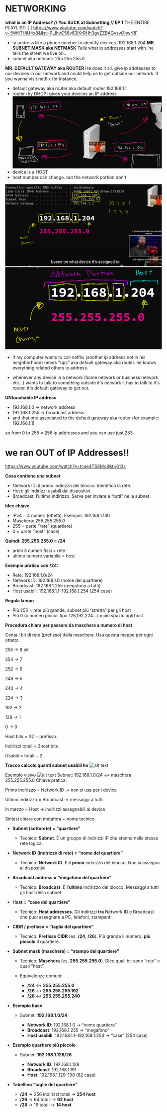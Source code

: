 # **NETWORKING**

**what is an IP Address? // You SUCK at Subnetting // EP 1**
THE ENTIRE PLAYLIST:
[ ] https://www.youtube.com/watch?v=5WfiTHiU4x8&list=PLIhvC56v63IKrRHh3gvZZBAGvsvOhwrRF


- ip address like a phone number to identify devices. 192.168.1.204
**MR. SUBNET MASK aka NETMASK**
Tells what ip addresses start with. he tells the street we live on.. 
- subnet aka netmask 255.255.255.0

**MR. DEFAULT GATEWAY aka ROUTER**
He does it all. give ip addresses to our devices in our network and could help us to get outside our network. if you wanna visit netflix for instance.

- default gateway aka router aka default router 192.168.1.1
- router (by DHCP) gives your devices an IP address
![alt text](attachments/network_portion.png)
- device is a HOST
- host number can change. but the network portion don't
  
![alt text](attachments/subnets.png)
![alt text](attachments/_.png)

- if my computer wants to call netflix (another ip address not in his neighborhood) needs "ups" aka default gateway aka router. he knows everything related others ip address.

- whenever any device in a network (home network or     business network etc...)  wants to talk to something outside it's network it has to talk to it's router. it's default gateway to get out.


**UNtouchable IP address**
- 192.168.1.0 -> network address
- 192.168.1.255 -> broadcast address
- and that one associated to the default gateway aka router (for example: 192.168.1.1)

so from 0 to 255 = 256 ip addresses and you can use just 253


# **we ran OUT of IP Addresses!!**
https://www.youtube.com/watch?v=tcae4TSSMo8&t=613s

**Cosa contiene una subnet**

- Network ID: il primo indirizzo del blocco. Identifica la rete.
- Host: gli indirizzi usabili dai dispositivi.
- Broadcast: l’ultimo indirizzo. Serve per inviare a “tutti” nella subnet.
  
**Idee chiave**

- IPv4 = 4 numeri (ottetti). Esempio: 192.168.1.130
- Maschera: 255.255.255.0
- 255 = parte “rete” (quartiere)
- 0 = parte “host” (case)

**Quindi: 255.255.255.0 = /24**

- primi 3 numeri fissi = rete
- ultimo numero variabile = host

**Esempio pratico con /24:**

- Rete: 192.168.1.0/24
- Network ID: 192.168.1.0 (nome del quartiere)
- Broadcast: 192.168.1.255 (megafono a tutti)
- Host usabili: 192.168.1.1–192.168.1.254 (254 case)

**Regola lampo**

- Più 255 = rete più grande, subnet più “stretta” per gli host
- Più 0 (o numeri piccoli tipo 128,192,224…) = più spazio agli host



**Procedura chiara per passare da maschera a numero di host**

Conta i bit di rete (prefisso) dalla maschera.
Usa questa mappa per ogni ottetto:

255 → 8 bit

254 → 7

252 → 6

248 → 5

240 → 4

224 → 3

192 → 2

128 → 1

0 → 0

Host bits = 32 − prefisso.

Indirizzi totali = 2host bits
.

Usabili = totali − 2

**Trucco calcolo quanti subnet usabili ho**
![alt text](attachments/trucco-calcolo-hosts.png) 



Esempio visivo
![alt text](attachments/esempio.png) 
Subnet: 192.168.1.0/24 ↔ maschera 255.255.255.0
Chiave pratica:

Primo indirizzo = Network ID → non si usa per i device

Ultimo indirizzo = Broadcast → messaggi a tutti

In mezzo = Host → indirizzi assegnabili ai device


Sintesi chiara con metafora + nome tecnico.
* **Subnet (sottorete) = “quartiere”**

  * Tecnico: **Subnet**. È un gruppo di indirizzi IP che stanno nella stessa rete logica.

* **Network ID (indirizzo di rete) = “nome del quartiere”**

  * Tecnico: **Network ID**. È il **primo** indirizzo del blocco. Non si assegna ai dispositivi.

* **Broadcast address = “megafono del quartiere”**

  * Tecnico: **Broadcast**. È l’**ultimo** indirizzo del blocco. Messaggi a tutti gli host della subnet.

* **Host = “case del quartiere”**

  * Tecnico: **Host addresses**. Gli indirizzi **tra** Network ID e Broadcast che puoi assegnare a PC, telefoni, stampanti.

* **CIDR / prefisso = “taglia del quartiere”**

  * Tecnico: **Prefisso CIDR** (es. **/24**, **/26**). Più grande il numero, **più piccolo** il quartiere.

* **Subnet mask (maschera) = “stampo del quartiere”**

  * Tecnico: **Maschera** (es. **255.255.255.0**). Dice quali bit sono “rete” e quali “host”.
  * Equivalenze comuni:

    * **/24** ↔ **255.255.255.0**
    * **/26** ↔ **255.255.255.192**
    * **/28** ↔ **255.255.255.240**

* **Esempio base**

  * Subnet: **192.168.1.0/24**

    * **Network ID**: 192.168.1.0 → “nome quartiere”
    * **Broadcast**: 192.168.1.255 → “megafono”
    * **Host usabili**: 192.168.1.1–192.168.1.254 → “case” (254 case)

* **Esempio quartiere più piccolo**

  * Subnet: **192.168.1.128/26**

    * **Network ID**: 192.168.1.128
    * **Broadcast**: 192.168.1.191
    * **Host**: 192.168.1.129–190 (62 case)

* **Tabellino “taglie del quartiere”**

  * **/24** → 256 indirizzi totali → **254 host**
  * **/26** → 64 totali → **62 host**
  * **/28** → 16 totali → **14 host**
